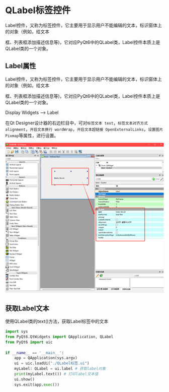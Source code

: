 # QLabel标签控件

Label控件，又称为标签控件，它主要用于显示用户不能编辑的文本，标识窗体上的对象（例如，给文本

框、列表框添加描述信息等)，它对应PyQt6中的QLabel类，Label控件本质上是QLabel类的一个对象。

## Label属性

Label控件，又称为标签控件，它主要用于显示用户不能编辑的文本，标识窗体上的对象（例如，给文本

框、列表框添加描述信息等)，它对应PyQt6中的QLabel类，Label控件本质上是QLabel类的一个对象。

Display Widgets —> Label

在Qt Designer设计器的右边栏目中，可对`标签文本 text`，`标签文本对齐方式 alignment`，`开启文本换行 wordWrap`，`开启文本超链接 OpenExternalLinks`，`设置图片 Pixmap`等属性，进行设置。

![alt text](image-12.png)

## 获取Label文本

使用QLabel类的text()方法，获取Label标签中的文本

```python
import sys
from PyQt6.QtWidgets import QApplication, QLabel
from PyQt6 import uic

if __name__ == '__main__':
    app = QApplication(sys.argv)
    ui = uic.loadUi("./QLabel标签.ui")
    myLabel: QLabel = ui.label # 获取label对象
    print(myLabel.text()) # 打印label文本值
    ui.show()
    sys.exit(app.exec())
```


